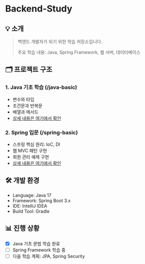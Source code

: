# Backend-Study

## 💡 소개
> 백엔드 개발자가 되기 위한 학습 저장소입니다.
> 
> 주요 학습 내용: Java, Spring Framework, 웹 서버, 데이터베이스

## 🗂 프로젝트 구조
### 1. Java 기초 학습 (/java-basic)
- 변수와 타입
- 조건문과 반복문
- 배열과 메서드
- [상세 내용은 여기에서 확인](./java-basic/README.md)

### 2. Spring 입문 (/spring-basic)
- 스프링 핵심 원리: IoC, DI
- 웹 MVC 패턴 구현
- 회원 관리 예제 구현
- [상세 내용은 여기에서 확인](./spring-basic/README.md)

## 🛠 개발 환경
- Language: Java 17
- Framework: Spring Boot 3.x
- IDE: IntelliJ IDEA
- Build Tool: Gradle

## 📊 진행 상황
- [x] Java 기초 문법 학습 완료
- [ ] Spring Framework 학습 중
- [ ] 다음 학습 계획: JPA, Spring Security

